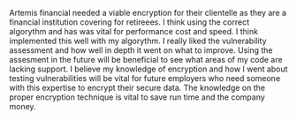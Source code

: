Artemis financial needed a viable encryption for their clientelle as they are a financial institution covering for retireees. I think using the correct algorythm and has was vital for performance cost and speed. I think implemented this well with my algorythm. I really liked the vulnerability assessment and how well in depth it went on what to improve. Using the assesment in the future will be beneficial to see what areas of my code are lacking support. I believe my knowledge of encryption and how I went about testing vulnerabilities will be vital for future employers who need someone with this expertise to encrypt their secure data. The knowledge on the proper encryption technique is vital to save run time and the company money.
